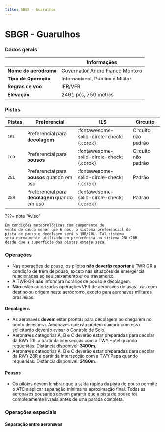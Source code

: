 ```yaml
---
title: SBGR - Guarulhos
---
```


# SBGR - Guarulhos

### Dados gerais

|                       | Informações                      |
|-----------------------|----------------------------------|
| **Nome do aeródromo** | Governador André Franco Montoro  |
| **Tipo de Operação**  | Internacional, Público e Militar |
| **Regras de voo**     | IFR/VFR                          |
| **Elevação**          | 2461 pés, 750 metros             |


### Pistas

| Pistas | Preferencial                                  | ILS                                      | Circuito            |
|--------|-----------------------------------------------|------------------------------------------|---------------------|
| `10L`  | Preferencial para **decolagem**               | :fontawesome-solid-circle-check:{.corok} | Circuito não padrão |
| `10R`  | Preferencial para **pousos**                  | :fontawesome-solid-circle-check:{.corok} | Circuito não padrão | 
| `28L`  | Preferencial para **pousos** quando em uso    | :fontawesome-solid-circle-check:{.corok} | Padrão              |
| `28R`  | Preferencial para **decolagem** quando em uso | :fontawesome-solid-circle-check:{.corok} | Padrão              |

???+ note "Aviso"

    Em condições meteorológicas com componente de
    vento de cauda menor que 6 nós, o sistema preferencial de
    pista de pouso e decolagem será o 10R/10L. Tal sistema
    será normalmente utilizado em preferência ao sistema 28L/28R, 
    desde que a superfície das pistas esteja seca.

### Operações

* Nas operações de pouso, os pilotos **não deverão reportar**
à TWR GR a condição de trem de pouso, exceto nas
situações de emergência relacionadas ao seu baixamento e/
ou travamento.
* A TWR-GR **não** informará horários de pouso e decolagem.
* **Não** estão autorizadas operações VFR de aeronaves de
asas fixas com destino ou origem neste aeródromo, exceto
para aeronaves militares brasileiras.

#### Decolagens

* As aeronaves **devem** estar prontas para decolagem ao chegarem no ponto de espera. Aeronaves que não podem cumprir com essa solicitação deverão avisar o Controle de Solo.
* Aeronaves categorias A, B e C deverão estar preparadas
para decolar da RWY 10L a partir da intersecção com a TWY
Hotel quando requeridas. Distância disponível: **3400m**.
* Aeronaves categorias A, B e C deverão estar preparadas
para decolar da RWY 28R a partir da intersecção com a TWY
Papa quando requeridas. Distância disponível: **3460m**.

#### Pousos

* Os pilotos devem lembrar que a saída rápida da pista de
pouso permite o ATC a aplicar separação mínima na
aproximação final. Todas as aeronaves pousando devem garantir
que a pista de pouso foi completamente livrada antes de uma
parada completa.

### Operações especiais

#### Separação entre aeronaves









